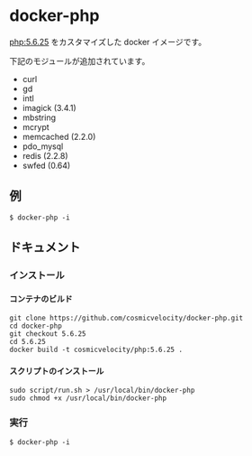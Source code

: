 # docker-php

[php:5.6.25](https://hub.docker.com/_/php/) をカスタマイズした docker イメージです。

下記のモジュールが追加されています。

- curl
- gd
- intl
- imagick (3.4.1)
- mbstring
- mcrypt
- memcached (2.2.0)
- pdo_mysql
- redis (2.2.8)
- swfed (0.64)

## 例

    $ docker-php -i

## ドキュメント

### インストール

#### コンテナのビルド

    git clone https://github.com/cosmicvelocity/docker-php.git
    cd docker-php
    git checkout 5.6.25
    cd 5.6.25
    docker build -t cosmicvelocity/php:5.6.25 .

#### スクリプトのインストール

    sudo script/run.sh > /usr/local/bin/docker-php
    sudo chmod +x /usr/local/bin/docker-php

### 実行

    $ docker-php -i
